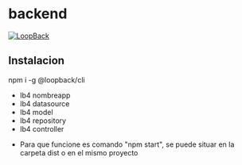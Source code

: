 # backend

[![LoopBack](https://github.com/strongloop/loopback-next/raw/master/docs/site/imgs/branding/Powered-by-LoopBack-Badge-(blue)-@2x.png)](http://loopback.io/)

## Instalacion

npm i -g @loopback/cli

- lb4 nombreapp
- lb4 datasource
- lb4 model
- lb4 repository
- lb4 controller

* Para que funcione es comando "npm start", se puede situar en la carpeta dist o en el mismo proyecto